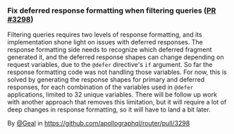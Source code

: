 ### Fix deferred response formatting when filtering queries ([PR #3298](https://github.com/apollographql/router/pull/3298))

Filtering queries requires two levels of response formatting, and its implementation shone light on issues with deferred responses. The response formatting side needs to recognize which deferred fragment generated it, and the deferred response shapes can change depending on request variables, due to the `@defer` directive's `if` argument. So far the response formatting code was not handling those variables.
For now, this is solved by generating the response shapes for primary and deferred responses, for each combination of the variables used in `@defer` applications, limited to 32 unique variables. There will be follow up work with another approach that removes this limitation, but it will require a lot of deep changes in response formatting, so it will have to land a bit later.

By [@Geal](https://github.com/Geal) in https://github.com/apollographql/router/pull/3298